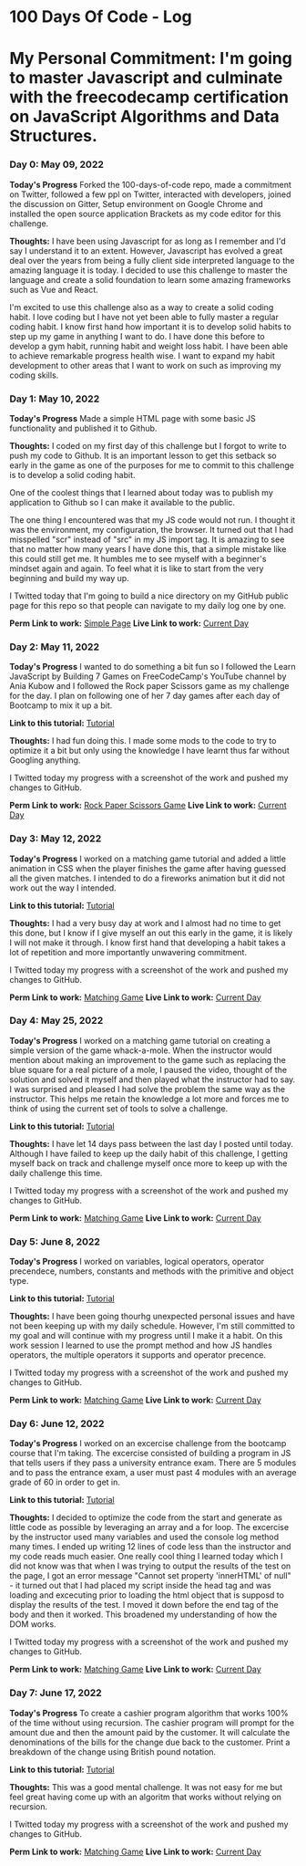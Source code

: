 # 100 Days Of Code - Log
# My Personal Commitment: I'm going to master Javascript and culminate with the freecodecamp certification on JavaScript Algorithms and Data Structures.


### Day 0: May 09, 2022

**Today's Progress**
Forked the 100-days-of-code repo, made a commitment on Twitter, followed a few ppl on Twitter, interacted with developers, joined the discussion on Gitter, Setup environment on Google Chrome and installed the open source application Brackets as my code editor for this challenge.

**Thoughts:**
I have been using Javascript for as long as I remember and I'd say I understand it to an extent. However, Javascript has evolved a great deal over the years from being a fully client side interpreted language to the amazing language it is today. I decided to use this challenge to master the language and create a solid foundation to learn some amazing frameworks such as Vue and React.

I'm excited to use this challenge also as a way to create a solid coding habit. I love coding but I have not yet been able to fully master a regular coding habit. I know first hand how important it is to develop solid habits to step up my game in anything I want to do. I have done this before to develop a gym habit, running habit and weight loss habit. I have been able to achieve remarkable progress health wise. I want to expand my habit development to other areas that I want to work on such as improving my coding skills.


### Day 1: May 10, 2022

**Today's Progress**
Made a simple HTML page with some basic JS functionality and published it to Github.

**Thoughts:**
I coded on my first day of this challenge but I forgot to write to push my code to Github. It is an important lesson to get this setback so early in the game as one of the purposes for me to commit to this challenge is to develop a solid coding habit.

One of the coolest things that I learned about today was to publish my application to Github so I can make it available to the public.

The one thing I encountered was that my JS code would not run. I thought it was the environment, my configuration, the browser. It turned out that I had misspelled "scr" instead of "src" in my JS import tag. It is amazing to see that no matter how many years I have done this, that a simple mistake like this could still get me. It humbles me to see myself with a beginner's mindset again and again. To feel what it is like to start from the very beginning and build my way up.

I Twitted today that I'm going to build a nice directory on my GitHub public page for this repo so that people can navigate to my daily log one by one.

**Perm Link to work:** [Simple Page](https://github.com/MOZPIT/100-days-of-code/tree/Day_1)
**Live Link to work:** [Current Day](https://mozpit.github.io/100-days-of-code/)

### Day 2: May 11, 2022

**Today's Progress**
I wanted to do something a bit fun so I followed the Learn JavaScript by Building 7 Games on FreeCodeCamp's YouTube channel by Ania Kubow and I followed the Rock paper Scissors game as my challenge for the day. I plan on following one of her 7 day games after each day of Bootcamp to mix it up a bit.

**Link to this tutorial:** [Tutorial](https://www.youtube.com/watch?v=ec8vSKJuZTk)

**Thoughts:**
I had fun doing this. I made some mods to the code to try to optimize it a bit but only using the knowledge I have learnt thus far without Googling anything.

I Twitted today my progress with a screenshot of the work and pushed my changes to GitHub.

**Perm Link to work:** [Rock Paper Scissors Game](https://github.com/MOZPIT/100-days-of-code/tree/Day_2)
**Live Link to work:** [Current Day](https://mozpit.github.io/100-days-of-code/)

### Day 3: May 12, 2022

**Today's Progress**
I worked on a matching game tutorial and added a little animation in CSS when the player finishes the game after having guessed all the given matches. I intended to do a fireworks animation but it did not work out the way I intended.  

**Link to this tutorial:** [Tutorial](https://www.youtube.com/watch?v=ec8vSKJuZTk)

**Thoughts:**
I had a very busy day at work and I almost had no time to get this done, but I know if I give myself an out this early in the game, it is likely I will not make it through. I know first hand that developing a habit takes a lot of repetition and more importantly unwavering commitment.

I Twitted today my progress with a screenshot of the work and pushed my changes to GitHub.

**Perm Link to work:** [Matching Game](https://github.com/MOZPIT/100-days-of-code/tree/Day_3)
**Live Link to work:** [Current Day](https://mozpit.github.io/100-days-of-code/)

### Day 4: May 25, 2022

**Today's Progress**
I worked on a matching game tutorial on creating a simple version of the game whack-a-mole. When the instructor would mention about making an improvement to the game such as replacing the blue square for a real picture of a mole, I paused the video, thought of the solution and solved it myself and then played what the instructor had to say. I was surprised and pleased I had solve the problem the same way as the instructor. This helps me retain the knowledge a lot more and forces me to think of using the current set of tools to solve a challenge.   

**Link to this tutorial:** [Tutorial](https://www.youtube.com/watch?v=ec8vSKJuZTk)

**Thoughts:**
I have let 14 days pass between the last day I posted until today. Although I have failed to keep up the daily habit of this challenge, I getting myself back on track and challenge myself once more to keep up with the daily challenge this time.

I Twitted today my progress with a screenshot of the work and pushed my changes to GitHub.

**Perm Link to work:** [Matching Game](https://github.com/MOZPIT/100-days-of-code/tree/Day_4)
**Live Link to work:** [Current Day](https://mozpit.github.io/100-days-of-code/)

### Day 5: June 8, 2022

**Today's Progress**
I worked on variables, logical operators, operator precendece, numbers, constants and methods with the primitive and object type.   

**Link to this tutorial:** [Tutorial](https://stackskills.com/p/the-2019-javascript-developer-bootcamp)

**Thoughts:**
I have been going thourhg unexpected personal issues and have not been keeping up with my daily schedule. However, I'm still committed to my goal and will continue with my progress until I make it a habit. On this work session I learned to use the prompt method and how JS handles operators, the multiple operators it supports and operator precence.

I Twitted today my progress with a screenshot of the work and pushed my changes to GitHub.

**Perm Link to work:** [Matching Game](https://github.com/MOZPIT/100-days-of-code/tree/Day_5)
**Live Link to work:** [Current Day](https://mozpit.github.io/100-days-of-code/)

### Day 6: June 12, 2022

**Today's Progress**
I worked on an excercise challenge from the bootcamp course that I'm taking. The excercise consisted of building a program in JS that tells users if they pass a university entrance exam. There are 5 modules and to pass the entrance exam, a user must past 4 modules with an average grade of 60 in order to get in.

**Link to this tutorial:** [Tutorial](https://stackskills.com/p/the-2019-javascript-developer-bootcamp)

**Thoughts:**
I decided to optimize the code from the start and generate as little code as possible by leveraging an array and a for loop. The excercise by the instructor used many variables and used the console log method many times. I ended up writing 12 lines of code less than the instructor and my code reads much easier. One really cool thing I learned today which I did not know was that when I was trying to output the results of the test on the page, I got an error message "Cannot set property 'innerHTML' of null" - it turned out that I had placed my script inside the head tag and was loading and excecuting prior to loading the html object that is supposd to display the results of the test. I moved it down before the end tag of the body and then it worked. This broadened my understanding of how the DOM works.      

I Twitted today my progress with a screenshot of the work and pushed my changes to GitHub.

**Perm Link to work:** [Matching Game](https://github.com/MOZPIT/100-days-of-code/tree/Day_6)
**Live Link to work:** [Current Day](https://mozpit.github.io/100-days-of-code/)

### Day 7: June 17, 2022

**Today's Progress**
To create a cashier program algorithm that works 100% of the time without using recursion. The cashier program will prompt for the amount due and then the amount paid by the customer. It will calculate the denominations of the bills for the change due back to the customer. Print a breakdown of the change using British pound notation.

**Link to this tutorial:** [Tutorial](https://stackskills.com/p/the-2019-javascript-developer-bootcamp)

**Thoughts:**
This was a good mental challenge. It was not easy for me but feel great having come up with an algoritm that works without relying on recursion.      

I Twitted today my progress with a screenshot of the work and pushed my changes to GitHub.

**Perm Link to work:** [Matching Game](https://github.com/MOZPIT/100-days-of-code/tree/Day_6_1)
**Live Link to work:** [Current Day](https://mozpit.github.io/100-days-of-code/)
